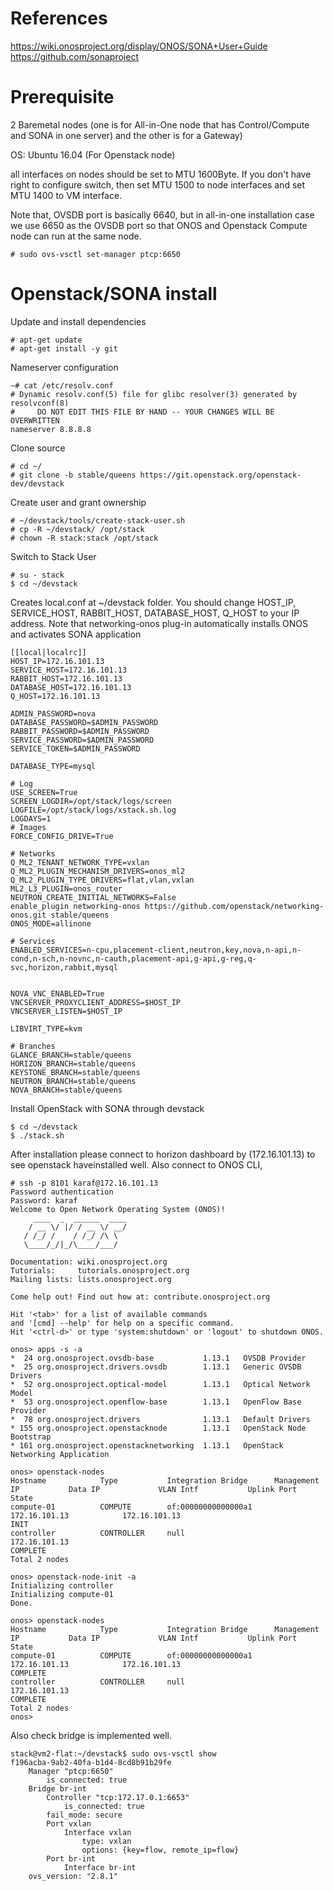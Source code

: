 # References
https://wiki.onosproject.org/display/ONOS/SONA+User+Guide
https://github.com/sonaproject

# Prerequisite
2 Baremetal nodes (one is for  All-in-One node that has Control/Compute and SONA in one server) and the other is for a Gateway)

OS: Ubuntu 16.04 (For Openstack node)

all interfaces on nodes should be set to MTU 1600Byte. If you don't have right to configure switch, then set MTU 1500 to node interfaces and set MTU 1400 to VM interface.

Note that, OVSDB port is basically 6640, but in all-in-one installation case we use 6650 as the OVSDB port so that ONOS and Openstack Compute node can run at the same node.

```
# sudo ovs-vsctl set-manager ptcp:6650
```

# Openstack/SONA install

Update and install dependencies
```
# apt-get update
# apt-get install -y git
```

Nameserver configuration
```
~# cat /etc/resolv.conf
# Dynamic resolv.conf(5) file for glibc resolver(3) generated by resolvconf(8)
#     DO NOT EDIT THIS FILE BY HAND -- YOUR CHANGES WILL BE OVERWRITTEN
nameserver 8.8.8.8
```

Clone source
```
# cd ~/
# git clone -b stable/queens https://git.openstack.org/openstack-dev/devstack
```

Create user and grant ownership
```
# ~/devstack/tools/create-stack-user.sh
# cp -R ~/devstack/ /opt/stack
# chown -R stack:stack /opt/stack
```

Switch to Stack User
```
# su - stack
$ cd ~/devstack
```

Creates local.conf at ~/devstack folder. You should change HOST_IP, SERVICE_HOST, RABBIT_HOST, DATABASE_HOST, Q_HOST to your IP address.
Note that networking-onos plug-in automatically installs ONOS and activates SONA application

```
[[local|localrc]]
HOST_IP=172.16.101.13
SERVICE_HOST=172.16.101.13
RABBIT_HOST=172.16.101.13
DATABASE_HOST=172.16.101.13
Q_HOST=172.16.101.13
  
ADMIN_PASSWORD=nova
DATABASE_PASSWORD=$ADMIN_PASSWORD
RABBIT_PASSWORD=$ADMIN_PASSWORD
SERVICE_PASSWORD=$ADMIN_PASSWORD
SERVICE_TOKEN=$ADMIN_PASSWORD
  
DATABASE_TYPE=mysql
  
# Log
USE_SCREEN=True
SCREEN_LOGDIR=/opt/stack/logs/screen
LOGFILE=/opt/stack/logs/xstack.sh.log
LOGDAYS=1
# Images
FORCE_CONFIG_DRIVE=True
  
# Networks
Q_ML2_TENANT_NETWORK_TYPE=vxlan
Q_ML2_PLUGIN_MECHANISM_DRIVERS=onos_ml2
Q_ML2_PLUGIN_TYPE_DRIVERS=flat,vlan,vxlan
ML2_L3_PLUGIN=onos_router
NEUTRON_CREATE_INITIAL_NETWORKS=False
enable_plugin networking-onos https://github.com/openstack/networking-onos.git stable/queens
ONOS_MODE=allinone
  
# Services
ENABLED_SERVICES=n-cpu,placement-client,neutron,key,nova,n-api,n-cond,n-sch,n-novnc,n-cauth,placement-api,g-api,g-reg,q-svc,horizon,rabbit,mysql
  
  
NOVA_VNC_ENABLED=True
VNCSERVER_PROXYCLIENT_ADDRESS=$HOST_IP
VNCSERVER_LISTEN=$HOST_IP
  
LIBVIRT_TYPE=kvm
  
# Branches
GLANCE_BRANCH=stable/queens
HORIZON_BRANCH=stable/queens
KEYSTONE_BRANCH=stable/queens
NEUTRON_BRANCH=stable/queens
NOVA_BRANCH=stable/queens
```

Install OpenStack with SONA through devstack
```
$ cd ~/devstack
$ ./stack.sh
```

After installation please connect to horizon dashboard by (172.16.101.13) to see openstack haveinstalled well.
Also connect to ONOS CLI,

```
# ssh -p 8101 karaf@172.16.101.13
Password authentication
Password: karaf
Welcome to Open Network Operating System (ONOS)!
     ____  _  ______  ____    
    / __ \/ |/ / __ \/ __/  
   / /_/ /    / /_/ /\ \    
   \____/_/|_/\____/___/    
                                
Documentation: wiki.onosproject.org     
Tutorials:     tutorials.onosproject.org
Mailing lists: lists.onosproject.org    
 
Come help out! Find out how at: contribute.onosproject.org
 
Hit '<tab>' for a list of available commands
and '[cmd] --help' for help on a specific command.
Hit '<ctrl-d>' or type 'system:shutdown' or 'logout' to shutdown ONOS.
 
onos> apps -s -a
*  24 org.onosproject.ovsdb-base           1.13.1   OVSDB Provider
*  25 org.onosproject.drivers.ovsdb        1.13.1   Generic OVSDB Drivers
*  52 org.onosproject.optical-model        1.13.1   Optical Network Model
*  53 org.onosproject.openflow-base        1.13.1   OpenFlow Base Provider
*  78 org.onosproject.drivers              1.13.1   Default Drivers
* 155 org.onosproject.openstacknode        1.13.1   OpenStack Node Bootstrap
* 161 org.onosproject.openstacknetworking  1.13.1   OpenStack Networking Application
 
onos> openstack-nodes
Hostname            Type           Integration Bridge      Management IP           Data IP             VLAN Intf           Uplink Port    State
compute-01          COMPUTE        of:00000000000000a1     172.16.101.13            172.16.101.13                                           INIT
controller          CONTROLLER     null                    172.16.101.13                                                                   COMPLETE
Total 2 nodes
 
onos> openstack-node-init -a
Initializing controller
Initializing compute-01
Done.
 
onos> openstack-nodes
Hostname            Type           Integration Bridge      Management IP           Data IP             VLAN Intf           Uplink Port    State
compute-01          COMPUTE        of:00000000000000a1     172.16.101.13            172.16.101.13                                           COMPLETE
controller          CONTROLLER     null                    172.16.101.13                                                                   COMPLETE
Total 2 nodes
onos>
```

Also check bridge is implemented well.
```
stack@vm2-flat:~/devstack$ sudo ovs-vsctl show
f196acba-9ab2-40fa-b1d4-8cd8b91b29fe
    Manager "ptcp:6650"
        is_connected: true
    Bridge br-int
        Controller "tcp:172.17.0.1:6653"
            is_connected: true
        fail_mode: secure
        Port vxlan
            Interface vxlan
                type: vxlan
                options: {key=flow, remote_ip=flow}
        Port br-int
            Interface br-int
    ovs_version: "2.8.1"
```

